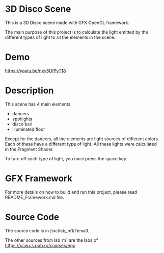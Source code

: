 # 3D Disco Scene

This is a 3D Disco scene made with GFX OpenGL framework.

The main purpose of this project is to calculate the light emitted by the different types of light to all the elements in the scene.

# Demo

https://youtu.be/nxy5UfPyT18

# Description

This scene has 4 main elements:

-   dancers
-   spotlights
-   disco ball
-   illuminated floor

Except for the dancers, all the elements are light sources of different colors.
Each of these have a different type of light. All these lights were calculated in the Fragment Shader.

To turn off each type of light, you must press the space key.

# GFX Framework

For more details on how to build and run this project, please read README_Framework.md file.

# Source Code

The source code is in /src/lab_m1/Tema3.

The other sources from lab_m1 are the labs of https://ocw.cs.pub.ro/courses/egc.
